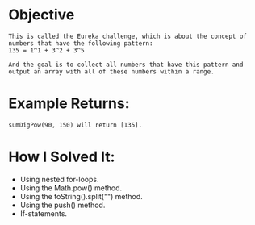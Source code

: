 # Objective
    This is called the Eureka challenge, which is about the concept of numbers that have the following pattern:
    135 = 1^1 + 3^2 + 3^5

    And the goal is to collect all numbers that have this pattern and output an array with all of these numbers within a range.

# Example Returns:
    sumDigPow(90, 150) will return [135].

# How I Solved It:
* Using nested for-loops.
* Using the Math.pow() method.
* Using the toString().split("") method.
* Using the push() method.
* If-statements.